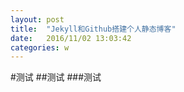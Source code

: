 ```yaml
---
layout: post
title:  "Jekyll和Github搭建个人静态博客"
date:   2016/11/02 13:03:42
categories: w
---
```

#测试
##测试
###测试